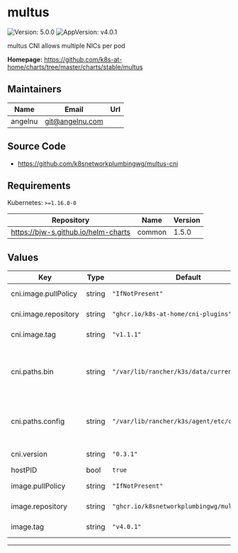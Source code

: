 # multus

![Version: 5.0.0](https://img.shields.io/badge/Version-5.0.0-informational?style=flat-square) ![AppVersion: v4.0.1](https://img.shields.io/badge/AppVersion-v4.0.1-informational?style=flat-square)

multus CNI allows multiple NICs per pod

**Homepage:** <https://github.com/k8s-at-home/charts/tree/master/charts/stable/multus>

## Maintainers

| Name | Email | Url |
| ---- | ------ | --- |
| angelnu | <git@angelnu.com> |  |

## Source Code

* <https://github.com/k8snetworkplumbingwg/multus-cni>

## Requirements

Kubernetes: `>=1.16.0-0`

| Repository | Name | Version |
|------------|------|---------|
| https://bjw-s.github.io/helm-charts | common | 1.5.0 |

## Values

| Key | Type | Default | Description |
|-----|------|---------|-------------|
| cni.image.pullPolicy | string | `"IfNotPresent"` | CNI installer pull policy |
| cni.image.repository | string | `"ghcr.io/k8s-at-home/cni-plugins"` | CNI installer repostory |
| cni.image.tag | string | `"v1.1.1"` | CNI installer tag |
| cni.paths.bin | string | `"/var/lib/rancher/k3s/data/current/bin"` | CNI plugin binaries folder for k3s. Change to `/opt/cni/bin` for non k3s |
| cni.paths.config | string | `"/var/lib/rancher/k3s/agent/etc/cni/net.d"` | CNI config folder for k3s. Change to `/etc/cni/net.d` for non k3s |
| cni.version | string | `"0.3.1"` | CNI interface version |
| hostPID | bool | `true` |  |
| image.pullPolicy | string | `"IfNotPresent"` | multus installer pull policy |
| image.repository | string | `"ghcr.io/k8snetworkplumbingwg/multus-cni"` | multus installer repostory |
| image.tag | string | `"v4.0.1"` | multus installer tag |

----------------------------------------------
